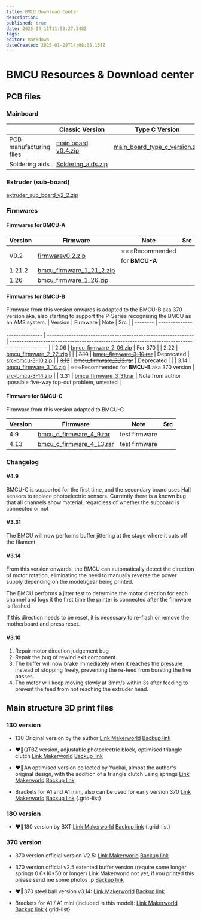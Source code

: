 ```yaml
---
title: BMCU Download Center
description: 
published: true
date: 2025-04-11T11:53:27.348Z
tags: 
editor: markdown
dateCreated: 2025-01-28T14:08:05.158Z
---
```


# BMCU Resources & Download center


## PCB files

### Mainboard
|                         | **Classic Version**                                                      | **Type C Version**                                                                           |
| ----------------------- | ------------------------------------------------------------------------ | -------------------------------------------------------------------------------------------- |
| PCB manufacturing files | [main board v0.4.zip](/assets/files/download_center/main_board_v0.4.zip) | [main_board_type_c_version.zip](/assets/files/download_center/main_board_type_c_version.zip) |
| Soldering aids          | [Soldering_aids.zip](/assets/files/download_center/3._welding_aids.zip)  |                                                                                              |

### Extruder (sub-board)
[extruder_sub_board_v2_2.zip](/assets/files/download_center/sub_board_for_extruder_v2_2.zip)

### Firmwares

#### Firmwares for BMCU-A
| Version | Firmware                                                                                                    | Note                          | Src |
| ------- | ----------------------------------------------------------------------------------------------------------- | ----------------------------- | --- |
| V0.2    | [firmwarev0.2.zip](/assets/files/download_center/firmware_and_source_code/bmcu_firmware_v0.2.zip)           | ⭐⭐⭐Recommended for **BMCU-A** |
| 1.21.2  | [bmcu_firmware_1_21_2.zip](/assets/files/download_center/firmware_and_source_code/bmcu_firmware_1_21_2.zip) |                               |
| 1.26    | [bmcu_firmware_1_26.zip](/assets/files/download_center/firmware_and_source_code/bmcu_firmware_1_26.zip)     |                               |


#### Firmwares for BMCU-B
Firmware from this version onwards is adapted to the BMCU-B aka 370 version aka,
also starting to support the P-Series recognising the BMCU as an AMS system. 
| Version  | Firmware                                                                                                    | Note                                                          | Src                                                                                           |
| -------- | ----------------------------------------------------------------------------------------------------------- | ------------------------------------------------------------- | --------------------------------------------------------------------------------------------- |
| 2.06    | [bmcu_firmware_2_06.zip](/assets/files/download_center/firmware_and_source_code/bmcu_firmware_2_06.zip)     | For 370                       |
| 2.22     | [bmcu_firmware_2_22.zip](/assets/files/download_center/firmware_and_source_code/bmcu_firmware_2_22.zip)     |                                                               |
| ~~3.10~~ | [~~bmcu_firmware_3-10.rar~~](/assets/files/download_center/firmware_and_source_code/bmcu_firmware_3-10.rar) | Deprecated                                                    | [src-bmcu-3-10.zip](/assets/files/download_center/firmware_and_source_code/src-bmcu-3-10.zip) |
| ~~3.12~~ | [~~bmcu_firmware_3_12.rar~~](/assets/files/download_center/firmware_and_source_code/bmcu_firmware_3_12.rar) | Deprecated                                                    |                                                                                               |
| 3.14     | [bmcu_firmware_3_14.zip](/assets/files/download_center/firmware_and_source_code/bmcu_firmware_3_14.zip)     | ⭐⭐⭐Recommended for **BMCU-B** aka 370 version                         | [src-bmcu-3-14.zip](/assets/files/download_center/firmware_and_source_code/src-bmcu-3-14.zip) |
| 3.31     | [bmcu_firmware_3_31.rar](/assets/files/download_center/firmware_and_source_code/bmcu_firmware_3_31.rar)     | Note from author :possible five-way top-out problem, untested |

#### Firmware for BMCU-C
Firmware from this version adapted to BMCU-C

| Version | Firmware                                                                                                  | Note | Src |
| ------- | --------------------------------------------------------------------------------------------------------- | ---- | --- |
| 4.9     | [bmcu_c_firmware_4_9.rar](/assets/files/download_center/firmware_and_source_code/bmcu_c_firmware_4_9.rar) |  test firmware    |     |
| 4.13     | [bmcu_c_firmware_4_13.rar](/assets/files/download_center/firmware_and_source_code/bmcu_c_firmware_4_13.rar) |  test firmware    |     |

### Changelog

#### V4.9
BMCU-C is supported for the first time, and the secondary board uses Hall sensors to replace photoelectric sensors.
Currently there is a known bug that all channels show material, regardless of whether the subboard is connected or not

#### V3.31
The BMCU will now performs buffer jittering at the stage where it cuts off the filament

#### V3.14
From this version onwards, the BMCU can automatically detect the direction of motor rotation, eliminating the need to manually reverse the power supply depending on the model/gear being printed.

The BMCU performs a jitter test to determine the motor direction for each channel and logs it the first time the printer is connected after the firmware is flashed.

If this direction needs to be reset, it is necessary to re-flash or remove the motherboard and press reset.

#### V3.10
1. Repair motor direction judgement bug
1. Repair the bug of rewind exit component.
1. The buffer will now brake immediately when it reaches the pressure instead of stopping freely, preventing the re-feed from bursting the five passes.
1. The motor will keep moving slowly at 3mm/s within 3s after feeding to prevent the feed from not reaching the extruder head.


## Main structure 3D print files

### 130 version
- 130 Original version by the author 
[Link Makerworld](https://makerworld.com/zh/models/1147522#profileId-1151118)
[Backup link](/assets/files/print_files/130%20Original%20version%20from%20author.3mf)

- ❤️‍🔥QTBZ version, adjustable photoelectric block, optimised triangle clutch
[Link Makerworld](https://makerworld.com/zh/models/1147006#profileId-1150436)
[Backup link](/assets/files/print_files/BMCU%20130%20QTBZ版本.3mf)

- ❤️‍🔥An optimised version collected by Yuekai, almost the author's original design, with the addition of a triangle clutch using springs
[Link Makerworld](https://makerworld.com/zh/models/1162813-bmcu-130-version-an-optimized-extruder-search-comb#profileId-1291386)
[Backup link](/assets/files/print_files/BMCU%20Yuekai%20wiki.yuekai.fr.3mf)

- Brackets for A1 and A1 mini, also can be used for early version 370
[Link Makerworld](https://makerworld.com/zh/models/1147116-bracket-for-bmcu-version-130-and-version-370#profileId-1289021)
[Backup link](/assets/files/print_files/Bracket%20for%20130%20and%20early%20370.3mf)
{.grid-list}

### 180 version
- ❤️‍🔥180 version by BXT
[Link Makerworld](https://makerworld.com/zh/models/1152568-gk180v2-component-model-180bmcu-assembly#profileId-1207144)
[Backup link](/assets/files/print_files/180%20version.3mf)
{.grid-list}

### 370 version
- 370 version official version V2.5:
[Link Makerworld](https://makerworld.com/zh/models/1189069-bmcu-370-version-original-v2-5#profileId-1200559)
[Backup link](/assets/files/print_files/370+v2.5+original.3mf)

- 370 version official v2.5 extented buffer version (require some longer springs 0.6\*10\*50 or longer)
Link Makerworld not yet, if you printed this please send me some photos :p
[Backup link](/assets/files/print_files/370%20v2.5%20extended%20version.3mf)

- ❤️‍🔥370 steel ball version v3.14:
[Link Makerworld](https://makerworld.com/zh/models/1250311-bmcu-370-steel-ball-version-v3-14#profileId-1288934)
[Backup link](/assets/files/print_files/370+v2.5+original.3mf)

- Brackets for A1 / A1 mini (included in this model):
[Link Makerworld](https://makerworld.com/zh/models/1147116-bracket-for-bmcu-version-130-and-version-370#profileId-1289021)
[Backup link](/assets/files/print_files/370+steel+ball+version+3.14.3mf)
{.grid-list}





